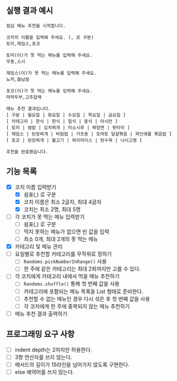 ## 실행 결과 예시

```
점심 메뉴 추천을 시작합니다.

코치의 이름을 입력해 주세요. (, 로 구분)
토미,제임스,포코

토미(이)가 못 먹는 메뉴를 입력해 주세요.
우동,스시

제임스(이)가 못 먹는 메뉴를 입력해 주세요.
뇨끼,월남쌈

포코(이)가 못 먹는 메뉴를 입력해 주세요.
마파두부,고추잡채

메뉴 추천 결과입니다.
[ 구분 | 월요일 | 화요일 | 수요일 | 목요일 | 금요일 ]
[ 카테고리 | 한식 | 한식 | 일식 | 중식 | 아시안 ]
[ 토미 | 쌈밥 | 김치찌개 | 미소시루 | 짜장면 | 팟타이 ]
[ 제임스 | 된장찌개 | 비빔밥 | 가츠동 | 토마토 달걀볶음 | 파인애플 볶음밥 ]
[ 포코 | 된장찌개 | 불고기 | 하이라이스 | 탕수육 | 나시고렝 ]

추천을 완료했습니다.
```

## 기능 목록

- [x] 코치 이름 입력받기
  - [x] 쉼표(,) 로 구분 
  - [x] 코치 이름은 최소 2글자, 최대 4글자
  - [x] 코치는 최소 2명, 최대 5명
- [ ] 각 코치가 못 먹는 메뉴 입력받기
  - [ ] 쉼표(,) 로 구분
  - [ ] 먹지 못하는 메뉴가 없으면 빈 값을 입력
  - [ ] 최소 0개, 최대 2개의 못 먹는 메뉴
- [x] 카테고리 및 메뉴 관리
- [ ] 요일별로 추천할 카테고리를 무작위로 정하기
  - [ ] `Randoms.pickNumberInRange()` 사용 
  - [ ] 한 주에 같은 카테고리는 최대 2회까지만 고를 수 있다.
- [ ] 각 코치에게 카테고리 내에서 먹을 메뉴 추천하기
  - [ ] `Randoms.shuffle()` 통해 첫 번째 값을 사용 
  - [ ] 카테고리에 포함되는 메뉴 목록을 List<String> 형태로 준비한다.
  - [ ] 추천할 수 없는 메뉴인 경우 다시 섞은 후 첫 번째 값을 사용
  - [ ] 각 코치에게 한 주에 중복되지 않는 메뉴 추천하기
- [ ] 메뉴 추천 결과 출력하기

## 프로그래밍 요구 사항
- [ ] indent depth는 2까지만 허용한다.
- [ ] 3항 연산자를 쓰지 않는다.
- [ ] 메서드의 길이가 15라인을 넘어가지 않도록 구현한다.
- [ ] else 예약어를 쓰지 않는다.